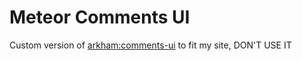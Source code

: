 # Meteor Comments UI

Custom version of [arkham:comments-ui](https://atmospherejs.com/arkham/comments-ui) to fit my site, DON'T USE IT

